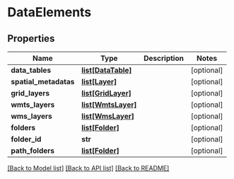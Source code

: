 # DataElements

## Properties
Name | Type | Description | Notes
------------ | ------------- | ------------- | -------------
**data_tables** | [**list[DataTable]**](DataTable.md) |  | [optional] 
**spatial_metadatas** | [**list[Layer]**](Layer.md) |  | [optional] 
**grid_layers** | [**list[GridLayer]**](GridLayer.md) |  | [optional] 
**wmts_layers** | [**list[WmtsLayer]**](WmtsLayer.md) |  | [optional] 
**wms_layers** | [**list[WmsLayer]**](WmsLayer.md) |  | [optional] 
**folders** | [**list[Folder]**](Folder.md) |  | [optional] 
**folder_id** | **str** |  | [optional] 
**path_folders** | [**list[Folder]**](Folder.md) |  | [optional] 

[[Back to Model list]](../README.md#documentation-for-models) [[Back to API list]](../README.md#documentation-for-api-endpoints) [[Back to README]](../README.md)


